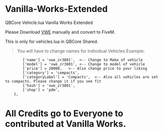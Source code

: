 # Vanilla-Works-Extended
QBCore Vehicle.lua Vanilla Works Extended 

Please Download [VWE](https://www.gta5-mods.com/vehicles/vanillaworks-extended-pack-add-on-oiv-tuning-liveries-vanillaworks-and-other-modders) manually and convert to FiveM.

This is only for vehicles.lua in QBCore Shared.

> You will have to change names for individual Vehicles Example:
```    ['vwe_zr3801'] = {
        ['name'] = 'vwe_zr3801',  <-- Change to Make of vehicle  
        ['model'] = 'vwe_zr3801', <-- Change to model of vehicle
        ['price'] = 20000,   <-- Also change price to your liking
        ['category'] = 'compacts',   
        ['categoryLabel'] = 'Compacts',  <-- Also all vehicles are set to compacts. Please change it if you see fit 
        ['hash'] = 'vwe_zr3801',   
        ['shop'] = 'pdm',  
    },
```

# All Credits go to Everyone to contributed at Vanilla Works. 
